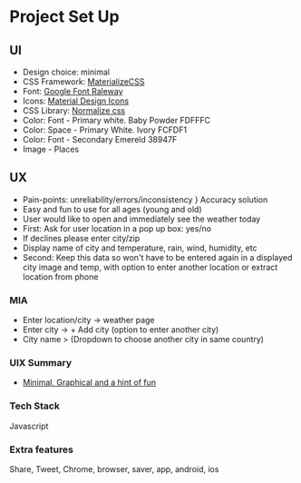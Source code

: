 # Project Set Up

## UI

- Design choice: minimal
- CSS Framework: [MaterializeCSS](https://materializecss.com/getting-started.html)
- Font: [Google Font Raleway](https://fonts.google.com/specimen/Raleway?query=ralewa)
- Icons: [Material Design Icons](https://materializecss.com/icons.html)
- CSS Library: [Normalize css](https://necolas.github.io/normalize.css/)
- Color: Font - Primary white. Baby Powder FDFFFC
- Color: Space - Primary White. Ivory FCFDF1
- Color: Font - Secondary Emereld 38947F
- Image - Places

## UX

- Pain-points: unreliability/errors/inconsistency } Accuracy solution
- Easy and fun to use for all ages (young and old)
- User would like to open and immediately see the weather today
- First: Ask for user location in a pop up box: yes/no
- If declines please enter city/zip
- Display name of city and temperature, rain, wind, humidity, etc
- Second: Keep this data so won't have to be entered again in a displayed city image and temp, with option to enter another location or extract location from phone

### MIA

- Enter location/city -> weather page
- Enter city -> + Add city (option to enter another city)
- City name > (Dropdown to choose another city in same country)

### UIX Summary

- [Minimal, Graphical and a hint of fun](https://www.figma.com/file/zjnYkm552go4QnFTLSAbS8/Weather-App?node-id=0%3A1)

### Tech Stack

Javascript

### Extra features

Share, Tweet, Chrome, browser, saver, app, android, ios
